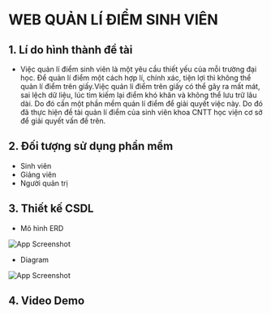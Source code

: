 # WEB QUẢN LÍ ĐIỂM SINH VIÊN
## 1. Lí do hình thành đề tài
- Việc quản lí điểm sinh viên là một yêu cầu thiết yếu của mỗi trường đại học. Để quản lí điểm một cách hợp lí, chính xác, tiện lợi thì không thể quản lí điểm trên giấy.Việc quản lí điểm trên giấy có thể gây ra mất mát,
sai lệch dữ liệu, lúc tìm kiếm lại điểm khó khăn và không thể lưu trữ lâu dài. Do đó cần một phần mềm quản lí điểm để giải quyết việc này. Do đó đã thực hiện đề tài quản lí điểm của sinh viên khoa CNTT học viện cơ sở để giải quyết vấn đề trên.
## 2. Đối tượng sử dụng phần mềm
- Sinh viên
- Giảng viên
- Người quản trị
## 3. Thiết kế CSDL
- Mô hình ERD
  
![App Screenshot](https://github.com/phamducthangptit/CNPM/assets/84903801/a6d94a0a-15ba-43bd-80ee-61e02ef99e15)

- Diagram

![App Screenshot](https://github.com/phamducthangptit/CNPM/assets/84903801/40a55d06-b7b9-416f-9813-a8b58a6fb311)

## 4. Video Demo



